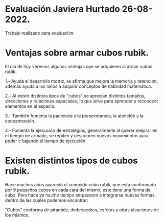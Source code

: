 # Evaluación Javiera Hurtado 26-08-2022.
Trabajo realizado para evaluación.

# Ventajas sobre armar cubos rubik.
El día de hoy veremos algunas ventajas que se adquieren al armar cubos rubik.

1.- Ayuda al desarrollo motriz, se afirma que mejora la memoria y retención, además ayuda a los niños a adquirir conceptos de habilidad matemática.

2.- Al existir distintos tipos de "cubos" se aprecian distintos tamaños, direcciones y relaciones espaciales, lo que sirve para aprender a reconocer elementos en el espacio.

3.- También fomenta la paciencia y la perseverancia, la atención y la concentración.

4.- Fomenta la ejecución de estrategias, generalmente al querer mejorar en el tiempo de armado, se repiten y descubren nuevos movimientos para poder ir bajando el tiempo de ejecución.

# Existen distintos tipos de cubos rubik.

Hace muchos años apareció el conocido cubo rubik, que está conformado por 9 pequeños cubos en cada cara del mismo, este tiene una forma de cubo.
Pero hace ya mucho tiempo empezaron a integrarse nuevas formas, dentro de las cuales podemos encontrar: 

"Cubos" conforma de pirámide, dodecaedros, esferas y otras aleaciones de los mismos. 